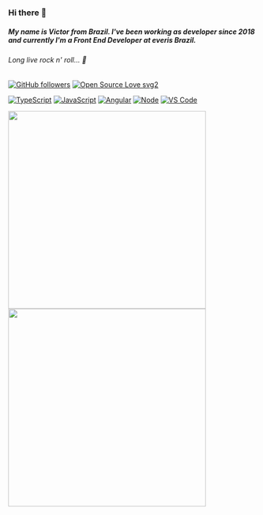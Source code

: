 ### Hi there :metal:
##### My name is Victor from Brazil. I've been working as developer since 2018 and currently I'm a Front End Developer at everis Brazil.
###### Long live rock n' roll... :guitar:
[![GitHub followers](https://img.shields.io/github/followers/mrs4w?label=Followers&style=social)](https://github.com/MrS4w?tab=followers)  [![Open Source Love svg2](https://badges.frapsoft.com/os/v2/open-source.svg?v=103)](https://github.com/ellerbrock/open-source-badges/)   

[![TypeScript](https://aleen42.github.io/badges/src/typescript.svg)](https://github.com/aleen42/badges)        [![JavaScript](https://aleen42.github.io/badges/src/javascript.svg)](https://github.com/aleen42/badges)        [![Angular](https://aleen42.github.io/badges/src/angular.svg)](https://github.com/aleen42/badges)      [![Node](https://aleen42.github.io/badges/src/node.svg)](https://github.com/aleen42/badges)      [![VS Code](https://aleen42.github.io/badges/src/visual_studio_code.svg)](https://github.com/aleen42/badges)

<td><img width="400px" align="left" src="https://github-readme-stats.vercel.app/api/top-langs/?username=MrS4w&hide=html&layout=compact&theme=buefy" /></td>

<td><img width="400px" align="left" src="https://github-readme-stats.vercel.app/api?username=MrS4w&theme=buefy"/></td>

 
<!--
**MrS4w/MrS4w** is a ✨ _special_ ✨ repository because its `README.md` (this file) appears on your GitHub profile.

Here are some ideas to get you started:

- 🔭 I’m currently working on ...
- 🌱 I’m currently learning ...
- 👯 I’m looking to collaborate on ...
- 🤔 I’m looking for help with ...
- 💬 Ask me about ...
- 📫 How to reach me: ...
- 😄 Pronouns: ...
- ⚡ Fun fact: ...
-->

